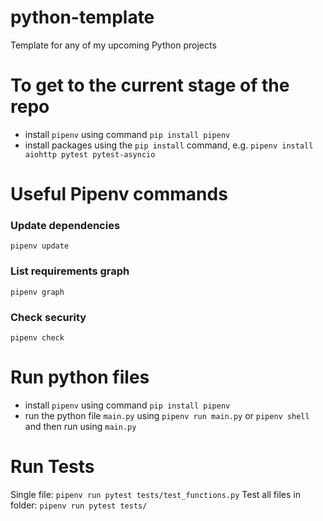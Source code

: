 # python-template
Template for any of my upcoming Python projects


# To get to the current stage of the repo
- install `pipenv` using command `pip install pipenv`
- install packages using the `pip install` command, e.g. `pipenv install aiohttp pytest pytest-asyncio`


# Useful Pipenv commands
### Update dependencies
`pipenv update`
### List requirements graph
`pipenv graph`
### Check security
`pipenv check`


# Run python files
- install `pipenv` using command `pip install pipenv`
- run the python file `main.py` using `pipenv run main.py`
or `pipenv shell` and then run using `main.py`


# Run Tests
Single file:
`pipenv run pytest tests/test_functions.py`
Test all files in folder:
`pipenv run pytest tests/`




